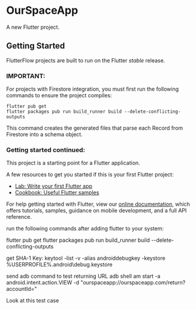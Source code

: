 # OurSpaceApp

A new Flutter project.

## Getting Started

FlutterFlow projects are built to run on the Flutter _stable_ release.

### IMPORTANT:

For projects with Firestore integration, you must first run the following commands to ensure the project compiles:

```
flutter pub get
flutter packages pub run build_runner build --delete-conflicting-outputs
```

This command creates the generated files that parse each Record from Firestore into a schema object.

### Getting started continued:

This project is a starting point for a Flutter application.

A few resources to get you started if this is your first Flutter project:

- [Lab: Write your first Flutter app](https://flutter.dev/docs/get-started/codelab)
- [Cookbook: Useful Flutter samples](https://flutter.dev/docs/cookbook)

For help getting started with Flutter, view our
[online documentation](https://flutter.dev/docs), which offers tutorials,
samples, guidance on mobile development, and a full API reference.

run the following commands after adding flutter to your system:

flutter pub get
flutter packages pub run build_runner build --delete-conflicting-outputs

get SHA-1 Key:
keytool -list -v -alias androiddebugkey -keystore %USERPROFILE%\.android\debug.keystore

send adb command to test returning URL
adb shell am start -a android.intent.action.VIEW -d "ourspaceapp://ourspaceapp.com/return?accountId="

Look at this
test case

